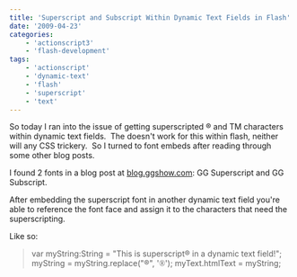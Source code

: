 ```yaml
---
title: 'Superscript and Subscript Within Dynamic Text Fields in Flash'
date: '2009-04-23'
categories:
    - 'actionscript3'
    - 'flash-development'
tags:
    - 'actionscript'
    - 'dynamic-text'
    - 'flash'
    - 'superscript'
    - 'text'
---
```


So today I ran into the issue of getting superscripted ® and TM characters within dynamic text fields.  The <sup></sup> doesn't work for this within flash, neither will any CSS trickery.  So I turned to font embeds after reading through some other blog posts.

I found 2 fonts in a blog post at [blog.ggshow.com](http://blog.ggshow.com/index.php/reference/2007/04/19/how_to_use_subscript_aamp_superscript_in): GG Superscript and GG Subscript.

After embedding the superscript font in another dynamic text field you're able to reference the font face and assign it to the characters that need the superscripting.

Like so:

> var myString:String = "This is superscript® in a dynamic text field!"; myString = myString.replace("®", '<font face="GG Superscript">®</font>'); myText.htmlText = myString;
